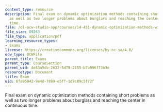 ```yaml
---
content_type: resource
description: Final exam on dynamic optimization methods containing short problems
  as well as two longer problems about burglars and reaching the center in continuous
  time.
file: /ol-ocw-studio-app/courses/14-451-dynamic-optimization-methods-with-applications-fall-2009/6fa959429e4d7899e5ff1d7c89c5f72f_MIT14_451F09_exam2009.pdf
file_size: 89263
file_type: application/pdf
learning_resource_types:
- Exams
license: https://creativecommons.org/licenses/by-nc-sa/4.0/
ocw_type: OCWFile
parent_title: Exams
parent_type: CourseSection
parent_uid: 4e83a5db-2622-5d79-2155-b7b996f73b3e
resourcetype: Document
title: Exam
uid: 6fa95942-9e4d-7899-e5ff-1d7c89c5f72f
---
```

Final exam on dynamic optimization methods containing short problems as well as two longer problems about burglars and reaching the center in continuous time.